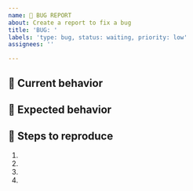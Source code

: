 ```yaml
---
name: 🐞 BUG REPORT
about: Create a report to fix a bug
title: 'BUG: '
labels: 'type: bug, status: waiting, priority: low'
assignees: ''

---
```


## 🐞 Current behavior
<!-- A clear and concise description of what the bug is -->

## 🔖 Expected behavior
<!-- A clear and concise description of what you expected to happen -->

## 🔁 Steps to reproduce
<!--- Provide a link to a live example, or an unambiguous set of steps to -->
<!--- reproduce this bug. Include code to reproduce, if relevant -->
1. 
2. 
3. 
4. 

<!-- ## 🖼️ Screenshots
If applicable, add screenshots to help explain your problem -->

<!-- If necessary, add desktop / smartphone information -->
<!-- ## ℹ️ Additional info -->
<!-- **🖥 Desktop:**
 - OS: [e.g. iOS]
 - Browser [e.g. chrome, safari]
 - Version [e.g. 22]
-->

<!-- **📱 Smartphone:**
 - Device: [e.g. iPhone6]
 - OS: [e.g. iOS8.1]
 - Browser [e.g. stock browser, safari]
 - Version [e.g. 22]
-->

<!-- ## 📝 Additional comments
Add any other things to note about the issue here -->

<!-- ## 💡 Possible solutions
If you know, how are you planning solve the issue 
Use a checklist if needed -->
